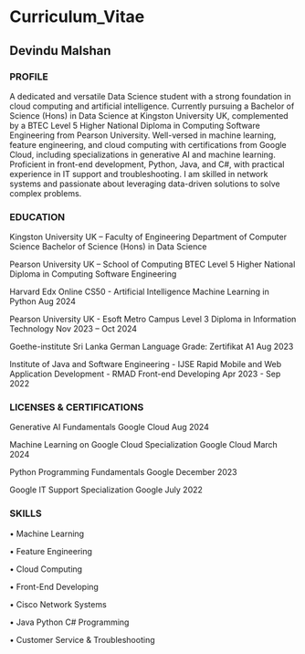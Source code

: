 # Curriculum_Vitae

## Devindu Malshan

### PROFILE

A dedicated and versatile Data Science student with a strong foundation in cloud computing and artificial intelligence. Currently pursuing a Bachelor of Science (Hons) in Data Science at Kingston University UK, complemented by a BTEC Level 5 Higher National Diploma in Computing Software Engineering from Pearson University. Well-versed in machine learning, feature engineering, and cloud computing with certifications from Google Cloud, including specializations in generative AI and machine learning. Proficient in front-end development, Python, Java, and C#, with practical experience in IT support and troubleshooting. I am skilled in network systems and passionate about leveraging data-driven solutions to solve complex problems.

### EDUCATION
  
Kingston University UK – Faculty of Engineering
Department of Computer Science
Bachelor of Science (Hons) in Data Science

Pearson University UK – School of Computing
BTEC Level 5 Higher National Diploma in Computing Software Engineering

Harvard Edx Online
CS50 - Artificial Intelligence Machine Learning in Python
Aug 2024

Pearson University UK - Esoft Metro Campus
Level 3 Diploma in Information Technology
Nov 2023 – Oct 2024

Goethe-institute Sri Lanka
German Language
Grade: Zertifikat A1
Aug 2023

Institute of Java and Software Engineering - IJSE
Rapid Mobile and Web Application Development - RMAD
Front-end Developing
Apr 2023 - Sep 2022

### LICENSES & CERTIFICATIONS 

Generative AI Fundamentals 
Google Cloud
Aug 2024

Machine Learning on Google Cloud Specialization
Google Cloud
March 2024

Python Programming Fundamentals
Google
December 2023

Google IT Support Specialization
Google
July 2022

### SKILLS 

•	Machine Learning

•	Feature Engineering

•	Cloud Computing

• Front-End Developing

•	Cisco Network Systems

• Java Python C# Programming

•	Customer Service & Troubleshooting
